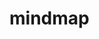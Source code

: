 # mindmap
<!DOCTYPE html>
<html>
<head>
<meta charset="UTF-8">
<meta name="viewport" content="width=device-width, initial-scale=1.0">
<meta http-equiv="X-UA-Compatible" content="ie=edge">
<title>Markmap</title>
<style>
* {
  margin: 0;
  padding: 0;
}
#mindmap {
  display: block;
  width: 100vw;
  height: 100vh;
}
</style>
<link rel="stylesheet" href="https://cdn.jsdelivr.net/npm/markmap-toolbar@0.14.4/dist/style.css">
</head>
<body>
<svg id="mindmap"></svg>
<script src="https://cdn.jsdelivr.net/npm/d3@6.7.0"></script><script src="https://cdn.jsdelivr.net/npm/markmap-view@0.14.4"></script><script src="https://cdn.jsdelivr.net/npm/markmap-toolbar@0.14.4/dist/index.umd.min.js"></script><script>(()=>{setTimeout(()=>{const{markmap:Fe,mm:ur}=window,Fr=new Fe.Toolbar;Fr.attach(ur);const Dr=Fr.render();Dr.setAttribute("style","position:absolute;bottom:20px;right:20px"),document.body.append(Dr)})})()</script><script>((B,S,M,_)=>{const I=B();window.mm=I.Markmap.create("svg#mindmap",(S||I.deriveOptions)(_),M)})(()=>window.markmap,null,{"type":"heading","depth":0,"payload":{"lines":[0,1]},"content":"Financial Ratios for Start-ups","children":[{"type":"heading","depth":1,"payload":{"lines":[2,3]},"content":"Liquidity Ratios","children":[{"type":"list_item","depth":2,"payload":{"lines":[3,4]},"content":"<strong>Current Ratio</strong>","children":[{"type":"list_item","depth":3,"payload":{"lines":[4,5]},"content":"Definition: Current Assets / Current Liabilities"},{"type":"list_item","depth":3,"payload":{"lines":[5,6]},"content":"Importance: Ability to pay short-term obligations"}]},{"type":"list_item","depth":2,"payload":{"lines":[7,8]},"content":"<strong>Quick Ratio</strong>","children":[{"type":"list_item","depth":3,"payload":{"lines":[8,9]},"content":"Definition: (Current Assets - Inventory) / Current Liabilities"},{"type":"list_item","depth":3,"payload":{"lines":[9,10]},"content":"Importance: Ability to meet short-term obligations with most liquid assets"}]}]},{"type":"heading","depth":1,"payload":{"lines":[11,12]},"content":"Solvency Ratios","children":[{"type":"list_item","depth":2,"payload":{"lines":[12,13]},"content":"<strong>Debt to Equity Ratio</strong>","children":[{"type":"list_item","depth":3,"payload":{"lines":[13,14]},"content":"Definition: Total Debt / Total Equity"},{"type":"list_item","depth":3,"payload":{"lines":[14,15]},"content":"Importance: Indicates the proportion of equity and debt used to finance a company's assets"}]},{"type":"list_item","depth":2,"payload":{"lines":[16,17]},"content":"<strong>Interest Coverage Ratio</strong>","children":[{"type":"list_item","depth":3,"payload":{"lines":[17,18]},"content":"Definition: EBIT / Interest Expenses"},{"type":"list_item","depth":3,"payload":{"lines":[18,19]},"content":"Importance: Ability to pay interest on outstanding debt"}]}]},{"type":"heading","depth":1,"payload":{"lines":[20,21]},"content":"Efficiency Ratios","children":[{"type":"list_item","depth":2,"payload":{"lines":[21,22]},"content":"<strong>Inventory Turnover Ratio</strong>","children":[{"type":"list_item","depth":3,"payload":{"lines":[22,23]},"content":"Definition: COGS / Average Inventory"},{"type":"list_item","depth":3,"payload":{"lines":[23,24]},"content":"Importance: Efficiency in managing stockpile of goods"}]},{"type":"list_item","depth":2,"payload":{"lines":[25,26]},"content":"<strong>Accounts Receivable Turnover Ratio</strong>","children":[{"type":"list_item","depth":3,"payload":{"lines":[26,27]},"content":"Definition: Net Credit Sales / Average Accounts Receivable"},{"type":"list_item","depth":3,"payload":{"lines":[27,28]},"content":"Importance: Efficiency in collecting owed credit"}]},{"type":"list_item","depth":2,"payload":{"lines":[29,30]},"content":"<strong>Accounts Payable Turnover Ratio</strong>","children":[{"type":"list_item","depth":3,"payload":{"lines":[30,31]},"content":"Definition: COGS / Average Accounts Payable"},{"type":"list_item","depth":3,"payload":{"lines":[31,32]},"content":"Importance: How quickly a company pays off its suppliers"}]}]},{"type":"heading","depth":1,"payload":{"lines":[33,34]},"content":"Profitability Ratios","children":[{"type":"list_item","depth":2,"payload":{"lines":[34,35]},"content":"<strong>Gross Profit Margin</strong>","children":[{"type":"list_item","depth":3,"payload":{"lines":[35,36]},"content":"Definition: (Revenue - COGS) / Revenue"},{"type":"list_item","depth":3,"payload":{"lines":[36,37]},"content":"Importance: Proportion of money left from revenues after accounting for the cost of goods sold"}]},{"type":"list_item","depth":2,"payload":{"lines":[38,39]},"content":"<strong>Net Profit Margin</strong>","children":[{"type":"list_item","depth":3,"payload":{"lines":[39,40]},"content":"Definition: Net Income / Revenue"},{"type":"list_item","depth":3,"payload":{"lines":[40,41]},"content":"Importance: Proportion of net profits relative to revenues"}]},{"type":"list_item","depth":2,"payload":{"lines":[42,43]},"content":"<strong>Return on Assets (ROA)</strong>","children":[{"type":"list_item","depth":3,"payload":{"lines":[43,44]},"content":"Definition: Net Income / Total Assets"},{"type":"list_item","depth":3,"payload":{"lines":[44,45]},"content":"Importance: Efficiency in using assets to generate profits"}]},{"type":"list_item","depth":2,"payload":{"lines":[46,47]},"content":"<strong>Return on Equity (ROE)</strong>","children":[{"type":"list_item","depth":3,"payload":{"lines":[47,48]},"content":"Definition: Net Income / Shareholder's Equity"},{"type":"list_item","depth":3,"payload":{"lines":[48,49]},"content":"Importance: Efficiency in using equity to generate profits"}]}]}]},null)</script>
</body>
</html>
